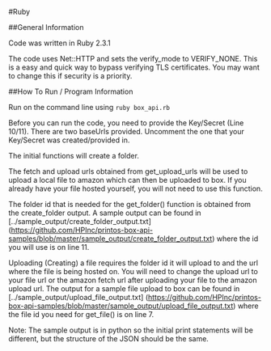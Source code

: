 #Ruby

##General Information

Code was written in Ruby 2.3.1

The code uses Net::HTTP and sets the verify_mode to VERIFY_NONE. This is a easy and quick way to bypass verifying TLS certificates. You may want to change this if security is a priority.

##How To Run / Program Information

Run on the command line using ```ruby box_api.rb```

Before you can run the code, you need to provide the Key/Secret (Line 10/11). There are two baseUrls provided. Uncomment the one that your Key/Secret was created/provided in.

The initial functions will create a folder.

The fetch and upload urls obtained from get_upload_urls will be used to upload a local file to amazon which can then be uploaded to box. If you already have your file hosted yourself, you will not need to use this function.

The folder id that is needed for the get_folder() function is obtained from the create_folder output. A sample output can be found in [../sample_output/create_folder_output.txt] (https://github.com/HPInc/printos-box-api-samples/blob/master/sample_output/create_folder_output.txt) where the id you will use is on line 11.

Uploading (Creating) a file requires the folder id it will upload to and the url where the file is being hosted on. You will need to change the upload url to your file url or the amazon fetch url after uploading your file to the amazon upload url. The output for a sample file upload to box can be found in [../sample_output/upload_file_output.txt] (https://github.com/HPInc/printos-box-api-samples/blob/master/sample_output/upload_file_output.txt) where the file id you need for get_file() is on line 7.

Note: The sample output is in python so the initial print statements will be different, but the structure of the JSON should be the same.

